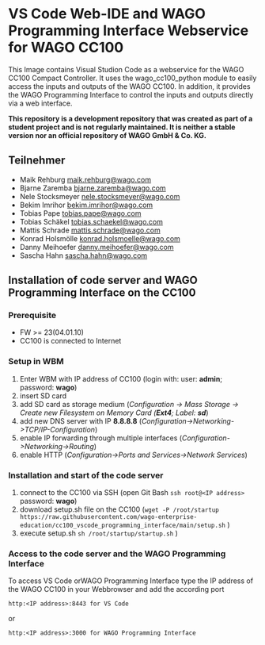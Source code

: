 # VS Code Web-IDE and WAGO Programming Interface Webservice for WAGO CC100

This Image contains Visual Studion Code as a webservice for the WAGO CC100 Compact Controller. It uses the wago_cc100_python module to easily access the inputs and outputs of the WAGO CC100. In addition, it provides the WAGO Programming Interface to control the inputs and outputs directly via a web interface.

**This repository is a development repository that was created as part of a student project and is not regularly maintained. It is neither a stable version nor an official repository of WAGO GmbH & Co. KG.** 

## Teilnehmer
- Maik Rehburg <maik.rehburg@wago.com>
- Bjarne Zaremba <bjarne.zaremba@wago.com>
- Nele Stocksmeyer <nele.stocksmeyer@wago.com>
- Bekim Imrihor <bekim.imrihor@wago.com>
- Tobias Pape <tobias.pape@wago.com>
- Tobias Schäkel <tobias.schaekel@wago.com>
- Mattis Schrade <mattis.schrade@wago.com>
- Konrad Holsmölle <konrad.holsmoelle@wago.com>
- Danny Meihoefer <danny.meihoefer@wago.com>
- Sascha Hahn <sascha.hahn@wago.com>

## Installation of code server and WAGO Programming Interface on the CC100
### Prerequisite
- FW >= 23(04.01.10)
- CC100 is connected to Internet

### Setup in WBM
1. Enter WBM with IP address of CC100 (login with: user: **admin**; password: **wago**)
2. insert SD card
3. add SD card as storage medium (*Configuration -> Mass Storage -> Create new Filesystem on Memory Card (**Ext4**; Label: **sd***)
4. add new DNS server with IP **8.8.8.8** (*Configuration->Networking->TCP/IP-Configuration*)
5. enable IP forwarding through multiple interfaces (*Configuration->Networking->Routing*) 
6. enable HTTP (*Configuration->Ports and Services->Network Services*)


### Installation and start of the code server
1. connect to the CC100 via SSH (open Git Bash ``` ssh root@<IP address> ``` password: **wago**)
2. download setup.sh file on the CC100 (``` wget -P /root/startup https://raw.githubusercontent.com/wago-enterprise-education/cc100_vscode_programming_interface/main/setup.sh ``` )
3. execute setup.sh ``` sh /root/startup/startup.sh ``` )

### Access to the code server and the WAGO Programming Interface
To access VS Code orWAGO Programming Interface type the IP address of the WAGO CC100 in your Webbrowser and add the according port
```
http:<IP address>:8443 for VS Code
```
or
```
http:<IP address>:3000 for WAGO Programming Interface
```
